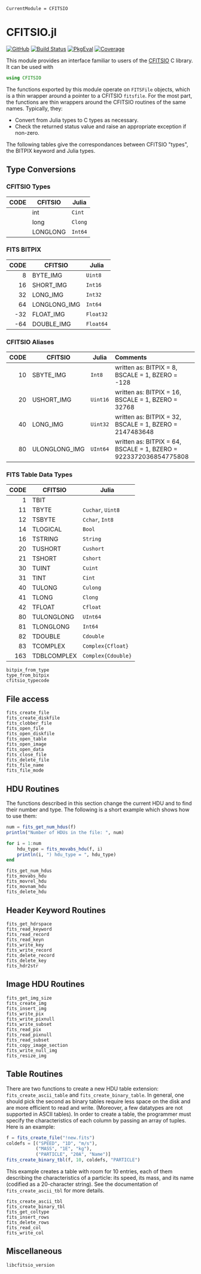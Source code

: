 ```@meta
CurrentModule = CFITSIO
```

# CFITSIO.jl

[![GitHub](https://img.shields.io/badge/Code-GitHub-black.svg)](https://github.com/juliaastro/CFITSIO.jl)
[![Build Status](https://github.com/JuliaAstro/CFITSIO.jl/workflows/CI/badge.svg)](https://github.com/JuliaAstro/CFITSIO.jl/actions)
[![PkgEval](https://juliaci.github.io/NanosoldierReports/pkgeval_badges/C/CFITSIO.svg)](https://juliaci.github.io/NanosoldierReports/pkgeval_badges/report.html)
[![Coverage](https://codecov.io/gh/JuliaAstro/CFITSIO.jl/branch/master/graph/badge.svg)](https://codecov.io/gh/JuliaAstro/CFITSIO.jl)

This module provides an interface familiar to users of the [CFITSIO](http://heasarc.gsfc.nasa.gov/fitsio/) C library. It can be used with

```julia
using CFITSIO
```

The functions exported by this module operate on `FITSFile` objects,
which is a thin wrapper around a pointer to a CFITSIO `fitsfile`.  For
the most part, the functions are thin wrappers around the CFITSIO
routines of the same names. Typically, they:

* Convert from Julia types to C types as necessary.
* Check the returned status value and raise an appropriate exception if
  non-zero.

The following tables give the correspondances between CFITSIO "types",
the BITPIX keyword and Julia types.

## Type Conversions

### CFITSIO Types
|                  CODE 	| CFITSIO      	| Julia            	|
|----------------------:	|--------------	|------------------	|
|                       	| int          	| `Cint`            |
|                       	| long         	| `Clong`           |
|                       	| LONGLONG     	| `Int64`           |

### FITS BITPIX
|                  CODE 	| CFITSIO      	| Julia            	|
|----------------------:	|--------------	|------------------	|
|                     8 	| BYTE_IMG     	| `Uint8`           |
|                    16 	| SHORT_IMG    	| `Int16`           |
|                    32 	| LONG_IMG     	| `Int32`           |
|                    64 	| LONGLONG_IMG 	| `Int64`           |
|                   -32 	| FLOAT_IMG    	| `Float32`         |
|                   -64 	| DOUBLE_IMG   	| `Float64`         |

### CFITSIO Aliases
|                  CODE 	| CFITSIO      	| Julia            	| Comments                                                	|
|----------------------:	|--------------	|------------------	|:--------------------------------------------------------	|
|                    10 	| SBYTE_IMG    	| `Int8`            | written as: BITPIX = 8, BSCALE = 1, BZERO = -128        	|
|                    20 	| USHORT_IMG   	| `Uint16`          | written as: BITPIX = 16, BSCALE = 1, BZERO = 32768      	|
|                    40 	| LONG_IMG     	| `Uint32`          | written as: BITPIX = 32, BSCALE = 1, BZERO = 2147483648 	|
|                    80 	| ULONGLONG_IMG	| `UInt64`          | written as: BITPIX = 64, BSCALE = 1, BZERO = 9223372036854775808 	|

### FITS Table Data Types
|                  CODE 	| CFITSIO      	| Julia            	 |
|----------------------:	|--------------	|------------------- |
|                     1 	| TBIT         	|                  	 |
|                    11 	| TBYTE        	| `Cuchar`, `Uint8`  |
|                    12 	| TSBYTE       	| `Cchar`, `Int8`    |
|                    14 	| TLOGICAL     	| `Bool  `           |
|                    16 	| TSTRING      	| `String  `         |
|                    20 	| TUSHORT      	| `Cushort`          |
|                    21 	| TSHORT       	| `Cshort`           |
|                    30 	| TUINT        	| `Cuint`            |
|                    31 	| TINT         	| `Cint`             |
|                    40 	| TULONG       	| `Culong`           |
|                    41 	| TLONG        	| `Clong`            |
|                    42 	| TFLOAT       	| `Cfloat`           	|
|                    80 	| TULONGLONG   	| `UInt64`           |
|                    81 	| TLONGLONG    	| `Int64`            |
|                    82 	| TDOUBLE      	| `Cdouble`          |
|                    83 	| TCOMPLEX     	| `Complex{Cfloat}`  	|
|                   163 	| TDBLCOMPLEX  	| `Complex{Cdouble}` |

```@docs
bitpix_from_type
type_from_bitpix
cfitsio_typecode
```

## File access

```@docs
fits_create_file
fits_create_diskfile
fits_clobber_file
fits_open_file
fits_open_diskfile
fits_open_table
fits_open_image
fits_open_data
fits_close_file
fits_delete_file
fits_file_name
fits_file_mode
```

## HDU Routines

The functions described in this section change the current
HDU and to find their number and type. The following is a short
example which shows how to use them:

```julia
num = fits_get_num_hdus(f)
println("Number of HDUs in the file: ", num)

for i = 1:num
    hdu_type = fits_movabs_hdu(f, i)
    println(i, ") hdu_type = ", hdu_type)
end
```

```@docs
fits_get_num_hdus
fits_movabs_hdu
fits_movrel_hdu
fits_movnam_hdu
fits_delete_hdu
```

## Header Keyword Routines

```@docs
fits_get_hdrspace
fits_read_keyword
fits_read_record
fits_read_keyn
fits_write_key
fits_write_record
fits_delete_record
fits_delete_key
fits_hdr2str
```

## Image HDU Routines

```@docs
fits_get_img_size
fits_create_img
fits_insert_img
fits_write_pix
fits_write_pixnull
fits_write_subset
fits_read_pix
fits_read_pixnull
fits_read_subset
fits_copy_image_section
fits_write_null_img
fits_resize_img
```

## Table Routines

There are two functions to create a new HDU table extension:
`fits_create_ascii_table` and `fits_create_binary_table`. In general,
one should pick the second as binary tables require less space on the
disk and are more efficient to read and write. (Moreover, a few
datatypes are not supported in ASCII tables). In order to create a
table, the programmer must specify the characteristics of each column
by passing an array of tuples. Here is an example:

```julia
f = fits_create_file("!new.fits")
coldefs = [("SPEED", "1D", "m/s"),
           ("MASS", "1E", "kg"),
           ("PARTICLE", "20A", "Name")]
fits_create_binary_tbl(f, 10, coldefs, "PARTICLE")
```

This example creates a table with room for 10 entries, each of them
describing the characteristics of a particle: its speed, its mass, and
its name (codified as a 20-character string). See the documentation of
`fits_create_ascii_tbl` for more details.

```@docs
fits_create_ascii_tbl
fits_create_binary_tbl
fits_get_coltype
fits_insert_rows
fits_delete_rows
fits_read_col
fits_write_col
```

## Miscellaneous

```@docs
libcfitsio_version
```

